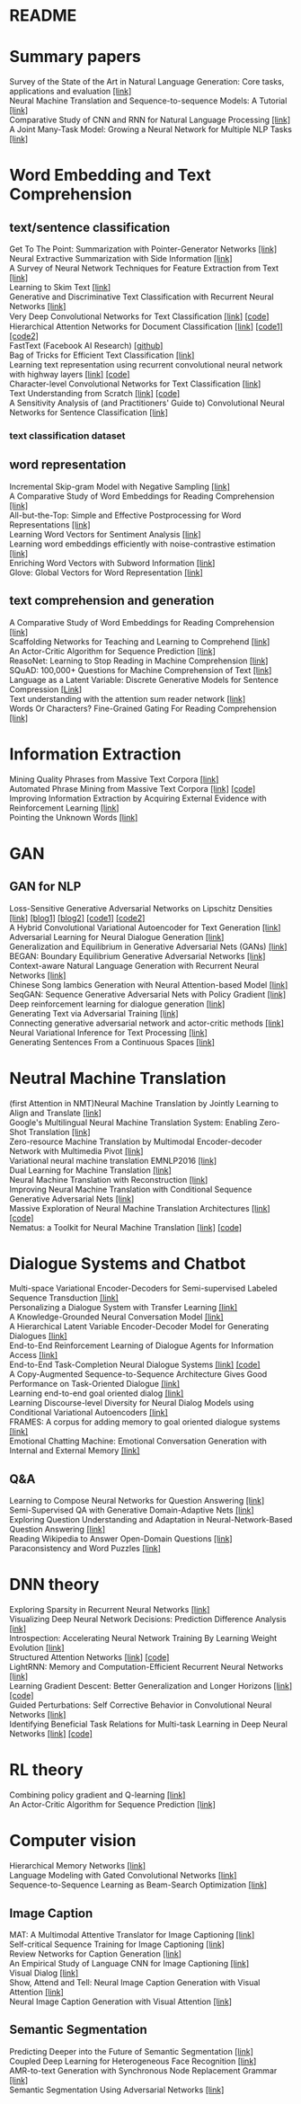 # README #
# Summary papers
Survey of the State of the Art in Natural Language Generation: Core tasks, applications and evaluation [[link]](https://arxiv.org/abs/1703.09902)  
Neural Machine Translation and Sequence-to-sequence Models: A Tutorial [[link]](https://arxiv.org/abs/1703.01619)  
Comparative Study of CNN and RNN for Natural Language Processing [[link]](https://arxiv.org/pdf/1702.01923.pdf)  
A Joint Many-Task Model: Growing a Neural Network for Multiple NLP Tasks [[link]](https://arxiv.org/abs/1611.01587)  

# Word Embedding and Text Comprehension
## text/sentence classification
Get To The Point: Summarization with Pointer-Generator Networks [[link]](https://arxiv.org/abs/1704.04368v2)  
Neural Extractive Summarization with Side Information [[link]](https://arxiv.org/abs/1704.04530)  
A Survey of Neural Network Techniques for Feature Extraction from Text [[link]](https://arxiv.org/abs/1704.08531v1)  
Learning to Skim Text [[link]](https://arxiv.org/abs/1704.06877)  
Generative and Discriminative Text Classification with Recurrent Neural Networks [[link]](https://arxiv.org/pdf/1703.01898.pdf)  
Very Deep Convolutional Networks for Text Classiﬁcation [[link]](https://arxiv.org/abs/1606.01781) [[code]](https://github.com/geduo15/Very-Deep-Convolutional-Networks-for-Natural-Language-Processing-in-tensorflow)  
Hierarchical Attention Networks for Document Classification [[link]](http://www.cs.cmu.edu/~diyiy/docs/naacl16.pdf) [[code1]](https://github.com/richliao/textClassifier) [[code2]](https://github.com/EdGENetworks/attention-networks-for-classification)  
FastText (Facebook AI Research) [[github]](https://github.com/facebookresearch/fastText)  
Bag of Tricks for Efficient Text Classification [[link]](https://arxiv.org/abs/1607.01759)  
Learning text representation using recurrent convolutional neural network with highway layers [[link]](https://arxiv.org/pdf/1606.06905.pdf) [[code]](https://github.com/wenying45/deep_learning_tutorial/blob/master/rcnn-hw/RCNN-HW-IMDB.ipynb)  
Character-level Convolutional Networks for Text Classification [[link]](https://arxiv.org/abs/1509.01626)  
Text Understanding from Scratch [[link]](https://arxiv.org/abs/1502.01710v5) [[code]](https://github.com/zhangxiangxiao/Crepe)  
A Sensitivity Analysis of (and Practitioners' Guide to) Convolutional Neural Networks for Sentence Classification [[link]](https://arxiv.org/abs/1510.03820)  
### text classification dataset

## word representation
Incremental Skip-gram Model with Negative Sampling [[link]](https://arxiv.org/pdf/1704.03956.pdf)  
A Comparative Study of Word Embeddings for Reading Comprehension [[link]](https://arxiv.org/abs/1703.00993)  
All-but-the-Top: Simple and Effective Postprocessing for Word Representations [[link]](https://arxiv.org/abs/1702.01417)  
Learning Word Vectors for Sentiment Analysis [[link]](http://ai.stanford.edu/~ang/papers/acl11-WordVectorsSentimentAnalysis.pdf)  
Learning word embeddings efficiently with noise-contrastive estimation [[link]](http://www.gatsby.ucl.ac.uk/~amnih/papers/wordreps.pdf)  
Enriching Word Vectors with Subword Information [[link]](https://arxiv.org/abs/1607.04606)  
Glove: Global Vectors for Word Representation [[link]](http://www.cs.columbia.edu/~blei/seminar/2016_discrete_data/readings/PenningtonSocherManning2014.pdf)  

## text comprehension and generation
A Comparative Study of Word Embeddings for Reading Comprehension [[link]](https://arxiv.org/abs/1703.00993)  
Scaffolding Networks for Teaching and Learning to Comprehend [[link]](https://arxiv.org/abs/1702.08653)  
An Actor-Critic Algorithm for Sequence Prediction [[link]](https://arxiv.org/abs/1607.07086v3)  
ReasoNet: Learning to Stop Reading in Machine Comprehension [[link]](https://arxiv.org/abs/1609.05284v1)  
SQuAD: 100,000+ Questions for Machine Comprehension of Text [[link]](https://arxiv.org/abs/1606.05250)  
Language as a Latent Variable: Discrete Generative Models for Sentence Compression [[Link]](https://arxiv.org/pdf/1609.07317v1.pdf)  
Text understanding with the attention sum reader network [[link]](https://arxiv.org/abs/1603.01547)  
Words Or Characters? Fine-Grained Gating For Reading Comprehension [[link]](https://arxiv.org/pdf/1611.01724v1.pdf)  

# Information Extraction
Mining Quality Phrases from Massive Text Corpora [[link]](http://jialu.cs.illinois.edu/paper/sigmod2015-liu.pdf)  
Automated Phrase Mining from Massive Text Corpora [[link]](https://arxiv.org/abs/1702.04457v2) [[code]](https://github.com/shangjingbo1226/AutoPhrase)  
Improving Information Extraction by Acquiring External Evidence with Reinforcement Learning [[link]](https://arxiv.org/abs/1603.07954v3)  
Pointing the Unknown Words [[link]](https://arxiv.org/abs/1603.08148v3)  

# GAN
## GAN for NLP
Loss-Sensitive Generative Adversarial Networks on Lipschitz Densities [[link]](https://arxiv.org/abs/1701.06264) [[blog1]](https://zhuanlan.zhihu.com/p/25204020) [[blog2]](https://zhuanlan.zhihu.com/p/25580027) [[code1]](https://github.com/guojunq/lsgan) [[code2]](https://github.com/guojunq/glsgan)  
A Hybrid Convolutional Variational Autoencoder for Text Generation [[link]](https://arxiv.org/pdf/1702.02390.pdf)  
Adversarial Learning for Neural Dialogue Generation [[link]](https://arxiv.org/pdf/1701.06547.pdf)  
Generalization and Equilibrium in Generative Adversarial Nets (GANs) [[link]](https://arxiv.org/abs/1703.00573)  
BEGAN: Boundary Equilibrium Generative Adversarial Networks [[link]](https://arxiv.org/abs/1703.10717)  
Context-aware Natural Language Generation with Recurrent Neural Networks [[link]](https://arxiv.org/abs/1611.09900v1)  
Chinese Song Iambics Generation with Neural Attention-based Model [[link]](https://arxiv.org/abs/1604.06274v2)  
SeqGAN: Sequence Generative Adversarial Nets with Policy Gradient [[link]](https://arxiv.org/pdf/1609.05473.pdf)  
Deep reinforcement learning for dialogue generation [[link]](https://arxiv.org/abs/1606.01541)  
Generating Text via Adversarial Training [[link]](http://people.duke.edu/~yz196/pdf/textgan.pdf)  
Connecting generative adversarial network and actor-critic methods [[link]](https://arxiv.org/pdf/1610.01945.pdf)  
Neural Variational Inference for Text Processing [[link]](https://arxiv.org/pdf/1511.06038.pdf)  
Generating Sentences From a Continuous Spaces [[link]](https://aclweb.org/anthology/K/K16/K16-1002.pdf)  

# Neutral Machine Translation 
(first Attention in NMT)Neural Machine Translation by Jointly Learning to Align and Translate [[link]](https://arxiv.org/abs/1409.0473v7)  
Google's Multilingual Neural Machine Translation System: Enabling Zero-Shot Translation [[link]](https://arxiv.org/abs/1611.04558v1)  
Zero-resource Machine Translation by Multimodal Encoder-decoder Network with Multimedia Pivot [[link]](https://arxiv.org/abs/1611.04503v1)  
Variational neural machine translation EMNLP2016 [[link]](https://arxiv.org/pdf/1605.07869.pdf)  
Dual Learning for Machine Translation [[link]](https://arxiv.org/abs/1611.00179)  
Neural Machine Translation with Reconstruction [[link]](https://arxiv.org/pdf/1611.01874v2.pdf)  
Improving Neural Machine Translation with Conditional Sequence Generative Adversarial Nets [[link]](https://arxiv.org/abs/1703.04887)  
Massive Exploration of Neural Machine Translation Architectures [[link]](https://arxiv.org/abs/1703.03906) [[code]](https://github.com/google/seq2seq/)  
Nematus: a Toolkit for Neural Machine Translation [[link]](https://arxiv.org/pdf/1703.04357.pdf) [[code]](https://github.com/rsennrich/nematus)  

# Dialogue Systems and Chatbot
Multi-space Variational Encoder-Decoders for Semi-supervised Labeled Sequence Transduction [[link]](https://arxiv.org/abs/1704.01691v1)  
Personalizing a Dialogue System with Transfer Learning [[link]](https://arxiv.org/abs/1610.02891v2)  
A Knowledge-Grounded Neural Conversation Model [[link]](https://arxiv.org/pdf/1702.01932.pdf)  
A Hierarchical Latent Variable Encoder-Decoder Model for Generating Dialogues [[link]](https://arxiv.org/pdf/1605.06069.pdf)  
End-to-End Reinforcement Learning of Dialogue Agents for Information Access [[link]](https://arxiv.org/abs/1609.00777v2)  
End-to-End Task-Completion Neural Dialogue Systems [[link]](https://arxiv.org/abs/1703.01008) [[code]](https://github.com/MiuLab/TC-Bot)  
A Copy-Augmented Sequence-to-Sequence Architecture Gives Good Performance on Task-Oriented Dialogue [[link]](https://arxiv.org/pdf/1701.04024.pdf)  
Learning end-to-end goal oriented dialog [[link]](https://openreview.net/pdf?id=S1Bb3D5gg)  
Learning Discourse-level Diversity for Neural Dialog Models using Conditional Variational Autoencoders [[link]](https://arxiv.org/pdf/1703.10960.pdf)  
FRAMES: A corpus for adding memory to goal oriented dialogue systems [[link]](https://arxiv.org/pdf/1704.00057.pdf)  
Emotional Chatting Machine: Emotional Conversation Generation with Internal and External Memory [[link]](https://arxiv.org/abs/1704.01074)  
## Q&A
Learning to Compose Neural Networks for Question Answering [[link]](https://arxiv.org/abs/1601.01705v4)  
Semi-Supervised QA with Generative Domain-Adaptive Nets [[link]](https://arxiv.org/abs/1702.02206v1)  
Exploring Question Understanding and Adaptation in Neural-Network-Based Question Answering [[link]](https://arxiv.org/pdf/1703.04617.pdf)  
Reading Wikipedia to Answer Open-Domain Questions [[link]](https://arxiv.org/abs/1704.00051)  
Paraconsistency and Word Puzzles [[link]](https://arxiv.org/abs/1608.01338)  

# DNN theory
Exploring Sparsity in Recurrent Neural Networks [[link]](https://arxiv.org/abs/1704.05119)  
Visualizing Deep Neural Network Decisions: Prediction Difference Analysis [[ink]](https://arxiv.org/abs/1702.04595)  
Introspection: Accelerating Neural Network Training By Learning Weight Evolution [[link]](https://arxiv.org/abs/1704.04959v1)  
Structured Attention Networks [[link]](https://arxiv.org/abs/1702.00887) [[code]](https://github.com/harvardnlp/struct-attn)  
LightRNN: Memory and Computation-Efficient Recurrent Neural Networks [[link]](https://papers.nips.cc/paper/6512-lightrnn-memory-and-computation-efficient-recurrent-neural-networks.pdf)  
Learning Gradient Descent: Better Generalization and Longer Horizons [[link]](https://arxiv.org/abs/1703.03633) [[code]](https://github.com/vfleaking/rnnprop)  
Guided Perturbations: Self Corrective Behavior in Convolutional Neural Networks [[link]](https://arxiv.org/abs/1703.07928)  
Identifying Beneficial Task Relations for Multi-task Learning in Deep Neural Networks [[link]](https://arxiv.org/abs/1702.08303) [[code]](https://github.com/jbingel/eacl2017_mtl)  

# RL theory
Combining policy gradient and Q-learning [[link]](https://arxiv.org/abs/1611.01626)  
An Actor-Critic Algorithm for Sequence Prediction [[link]](https://arxiv.org/abs/1607.07086v3)  

# Computer vision
Hierarchical Memory Networks [[link]](https://arxiv.org/abs/1605.07427v1)  
Language Modeling with Gated Convolutional Networks [[link]](https://arxiv.org/abs/1612.08083v1)  
Sequence-to-Sequence Learning as Beam-Search Optimization [[link]](https://arxiv.org/abs/1606.02960v2)  

## Image Caption
MAT: A Multimodal Attentive Translator for Image Captioning [[link]](https://arxiv.org/abs/1702.05658v1)  
Self-critical Sequence Training for Image Captioning [[link]](https://arxiv.org/abs/1612.00563)  
Review Networks for Caption Generation [[link]](https://arxiv.org/abs/1605.07912)  
An Empirical Study of Language CNN for Image Captioning [[link]](https://arxiv.org/pdf/1612.07086v2.pdf)  
Visual Dialog [[link]](https://arxiv.org/abs/1611.08669v2)  
Show, Attend and Tell: Neural Image Caption Generation with Visual Attention [[link]](https://arxiv.org/abs/1502.03044v3)  
Neural Image Caption Generation with Visual Attention [[link]](https://arxiv.org/pdf/1502.03044v3.pdf)  

## Semantic Segmentation
Predicting Deeper into the Future of Semantic Segmentation [[link]](https://arxiv.org/abs/1703.07684)  
Coupled Deep Learning for Heterogeneous Face Recognition [[link]](https://arxiv.org/pdf/1704.02450.pdf)  
AMR-to-text Generation with Synchronous Node Replacement Grammar [[link]](https://arxiv.org/pdf/1702.00500v3.pdf)  
Semantic Segmentation Using Adversarial Networks [[link]](https://arxiv.org/abs/1611.08408)  


